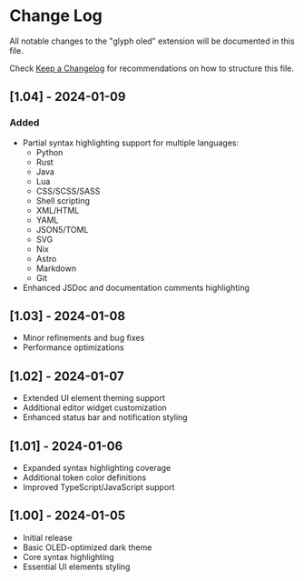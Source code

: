 # Change Log

All notable changes to the "glyph oled" extension will be documented in this file.

Check [Keep a Changelog](http://keepachangelog.com/) for recommendations on how to structure this file.

## [1.04] - 2024-01-09

### Added

- Partial syntax highlighting support for multiple languages:
  - Python
  - Rust
  - Java
  - Lua
  - CSS/SCSS/SASS
  - Shell scripting
  - XML/HTML
  - YAML
  - JSON5/TOML
  - SVG
  - Nix
  - Astro
  - Markdown
  - Git
- Enhanced JSDoc and documentation comments highlighting

## [1.03] - 2024-01-08

- Minor refinements and bug fixes
- Performance optimizations

## [1.02] - 2024-01-07

- Extended UI element theming support
- Additional editor widget customization
- Enhanced status bar and notification styling

## [1.01] - 2024-01-06

- Expanded syntax highlighting coverage
- Additional token color definitions
- Improved TypeScript/JavaScript support

## [1.00] - 2024-01-05

- Initial release
- Basic OLED-optimized dark theme
- Core syntax highlighting
- Essential UI elements styling
